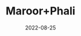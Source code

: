 ---
title: 'Maroor+Phali'
date: '2022-08-25' 
metatag: '' 
inventory: '0' 
draft: false 
# meta description 
shortDescripton: ''
description: 'Herb'
longdescription: ''
featured: True
# product Price
price: '30.0'
# Product Short Description
shortDescription: ''
productID: 'B254E41D-5724-ED11-9968-005056B3A416'
type: 'products'
category: 'Herb' 
thumnailproduct: 'https://aminsaddiquidawakhana.eralive.net/images/products/B254E41D-5724-ED11-9968-005056B3A4161.png' 
images:
  - image: 'images/products/B254E41D-5724-ED11-9968-005056B3A4161.png'  
Variants:
---